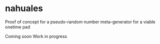 # nahuales
Proof of concept for a pseudo-random number meta-generator for a viable onetime pad

Coming soon
Work in progress
